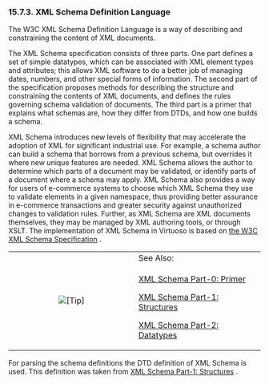 <div>

<div>

<div>

<div>

### 15.7.3. XML Schema Definition Language

</div>

</div>

</div>

The W3C XML Schema Definition Language is a way of describing and
constraining the content of XML documents.

The XML Schema specification consists of three parts. One part defines a
set of simple datatypes, which can be associated with XML element types
and attributes; this allows XML software to do a better job of managing
dates, numbers, and other special forms of information. The second part
of the specification proposes methods for describing the structure and
constraining the contents of XML documents, and defines the rules
governing schema validation of documents. The third part is a primer
that explains what schemas are, how they differ from DTDs, and how one
builds a schema.

XML Schema introduces new levels of flexibility that may accelerate the
adoption of XML for significant industrial use. For example, a schema
author can build a schema that borrows from a previous schema, but
overrides it where new unique features are needed. XML Schema allows the
author to determine which parts of a document may be validated, or
identify parts of a document where a schema may apply. XML Schema also
provides a way for users of e-commerce systems to choose which XML
Schema they use to validate elements in a given namespace, thus
providing better assurance in e-commerce transactions and greater
security against unauthorized changes to validation rules. Further, as
XML Schema are XML documents themselves, they may be managed by XML
authoring tools, or through XSLT. The implementation of XML Schema in
Virtuoso is based on
<a href="http://www.w3c.org/XML/Schema" class="ulink" target="_top">the
W3C XML Schema Specification</a> .

<div>

<table data-border="0" data-summary="Tip: See Also:">
<colgroup>
<col style="width: 50%" />
<col style="width: 50%" />
</colgroup>
<tbody>
<tr class="odd">
<td rowspan="2" style="text-align: center;" data-valign="top"
width="25"><img src="images/tip.png" alt="[Tip]" /></td>
<td style="text-align: left;">See Also:</td>
</tr>
<tr class="even">
<td style="text-align: left;" data-valign="top"><p><a
href="http://www.w3c.org/TR/xmlschema-0/" class="ulink"
target="_top">XML Schema Part-0: Primer</a></p>
<p><a href="http://www.w3c.org/TR/xmlschema-1/" class="ulink"
target="_top">XML Schema Part-1: Structures</a></p>
<p><a href="http://www.w3c.org/TR/xmlschema-2/" class="ulink"
target="_top">XML Schema Part-2: Datatypes</a></p></td>
</tr>
</tbody>
</table>

</div>

For parsing the schema definitions the DTD definition of XML Schema is
used. This definition was taken from
<a href="http://www.w3c.org/TR/xmlschema-1/" class="ulink"
target="_top">XML Schema Part-1: Structures</a> .

</div>
